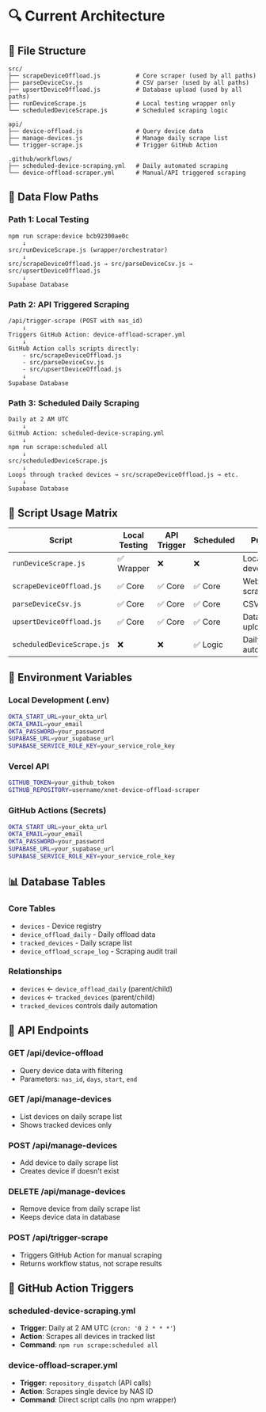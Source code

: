 # 🔍 Current Architecture

## 📁 **File Structure**
```
src/
├── scrapeDeviceOffload.js          # Core scraper (used by all paths)
├── parseDeviceCsv.js               # CSV parser (used by all paths)
├── upsertDeviceOffload.js          # Database upload (used by all paths)
├── runDeviceScrape.js              # Local testing wrapper only
└── scheduledDeviceScrape.js        # Scheduled scraping logic

api/
├── device-offload.js               # Query device data
├── manage-devices.js               # Manage daily scrape list
└── trigger-scrape.js               # Trigger GitHub Action

.github/workflows/
├── scheduled-device-scraping.yml   # Daily automated scraping
└── device-offload-scraper.yml      # Manual/API triggered scraping
```

## 🔄 **Data Flow Paths**

### **Path 1: Local Testing**
```
npm run scrape:device bcb92300ae0c
    ↓
src/runDeviceScrape.js (wrapper/orchestrator)
    ↓
src/scrapeDeviceOffload.js → src/parseDeviceCsv.js → src/upsertDeviceOffload.js
    ↓
Supabase Database
```

### **Path 2: API Triggered Scraping**
```
/api/trigger-scrape (POST with nas_id)
    ↓
Triggers GitHub Action: device-offload-scraper.yml
    ↓
GitHub Action calls scripts directly:
    - src/scrapeDeviceOffload.js
    - src/parseDeviceCsv.js  
    - src/upsertDeviceOffload.js
    ↓
Supabase Database
```

### **Path 3: Scheduled Daily Scraping**
```
Daily at 2 AM UTC
    ↓
GitHub Action: scheduled-device-scraping.yml
    ↓
npm run scrape:scheduled all
    ↓
src/scheduledDeviceScrape.js
    ↓
Loops through tracked devices → src/scrapeDeviceOffload.js → etc.
    ↓
Supabase Database
```

## 🎯 **Script Usage Matrix**

| Script | Local Testing | API Trigger | Scheduled | Purpose |
|--------|---------------|-------------|-----------|---------|
| `runDeviceScrape.js` | ✅ Wrapper | ❌ | ❌ | Local development |
| `scrapeDeviceOffload.js` | ✅ Core | ✅ Core | ✅ Core | Web scraping |
| `parseDeviceCsv.js` | ✅ Core | ✅ Core | ✅ Core | CSV parsing |
| `upsertDeviceOffload.js` | ✅ Core | ✅ Core | ✅ Core | Database upload |
| `scheduledDeviceScrape.js` | ❌ | ❌ | ✅ Logic | Daily automation |

## 🔧 **Environment Variables**

### **Local Development (.env)**
```bash
OKTA_START_URL=your_okta_url
OKTA_EMAIL=your_email
OKTA_PASSWORD=your_password
SUPABASE_URL=your_supabase_url
SUPABASE_SERVICE_ROLE_KEY=your_service_role_key
```

### **Vercel API**
```bash
GITHUB_TOKEN=your_github_token
GITHUB_REPOSITORY=username/xnet-device-offload-scraper
```

### **GitHub Actions (Secrets)**
```bash
OKTA_START_URL=your_okta_url
OKTA_EMAIL=your_email
OKTA_PASSWORD=your_password
SUPABASE_URL=your_supabase_url
SUPABASE_SERVICE_ROLE_KEY=your_service_role_key
```

## 📊 **Database Tables**

### **Core Tables**
- `devices` - Device registry
- `device_offload_daily` - Daily offload data
- `tracked_devices` - Daily scrape list
- `device_offload_scrape_log` - Scraping audit trail

### **Relationships**
- `devices` ← `device_offload_daily` (parent/child)
- `devices` ← `tracked_devices` (parent/child)
- `tracked_devices` controls daily automation

## 🚀 **API Endpoints**

### **GET /api/device-offload**
- Query device data with filtering
- Parameters: `nas_id`, `days`, `start`, `end`

### **GET /api/manage-devices**
- List devices on daily scrape list
- Shows tracked devices only

### **POST /api/manage-devices**
- Add device to daily scrape list
- Creates device if doesn't exist

### **DELETE /api/manage-devices**
- Remove device from daily scrape list
- Keeps device data in database

### **POST /api/trigger-scrape**
- Triggers GitHub Action for manual scraping
- Returns workflow status, not scrape results

## 🔄 **GitHub Action Triggers**

### **scheduled-device-scraping.yml**
- **Trigger**: Daily at 2 AM UTC (`cron: '0 2 * * *'`)
- **Action**: Scrapes all devices in tracked list
- **Command**: `npm run scrape:scheduled all`

### **device-offload-scraper.yml**
- **Trigger**: `repository_dispatch` (API calls)
- **Action**: Scrapes single device by NAS ID
- **Command**: Direct script calls (no npm wrapper)
